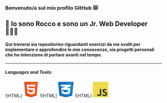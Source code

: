 ### Benvenuto/a sul mio profilo GitHub 😻

## 👋  Io sono Rocco e sono un Jr. Web Developer 🧑🏻‍💻

#### Qui troverai sia repositories riguardanti esercizi da me svolti per implementare e approfondire le mie conoscenze, sia progetti personali che ho intenzione di portare avanti nel tempo.

***

##### Languages and Tools:
![HTML] <img src="/img/html.png" width="50" height="50" />
![HTML] <img src="/img/css.png" width="50" height="50" />
![HTML] <img src="/img/javascript.png" width="50" height="50" />



